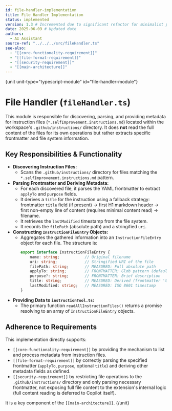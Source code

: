 ```yaml
---
id: file-handler-implementation
title: File Handler Implementation
status: implemented
version: 1.3 # Incremented due to significant refactor for minimalist pivot
date: 2025-06-09 # Updated date
authors:
  - AI Assistant
source-ref: "../../../src/fileHandler.ts"
see-also:
  - "[[core-functionality-requirement]]"
  - "[[file-format-requirement]]"
  - "[[security-requirement]]"
  - "[[main-architecture]]"
---
```

{unit unit-type="typescript-module" id="file-handler-module"}

# File Handler (`fileHandler.ts`)

This module is responsible for discovering, parsing, and providing metadata for instruction files (`*.selfImprovement.instructions.md`) located within the workspace's `.github/instructions/` directory. It does **not** read the full content of the files for its own operations but rather extracts specific frontmatter and file system information.

## Key Responsibilities & Functionality

*   **Discovering Instruction Files:**
    *   Scans the `.github/instructions/` directory for files matching the `*.selfImprovement.instructions.md` pattern.
*   **Parsing Frontmatter and Deriving Metadata:**
    *   For each discovered file, it parses the YAML frontmatter to extract `applyTo` and `purpose` fields.
    *   It derives a `title` for the instruction using a fallback strategy: frontmatter `title` field (if present) -> first H1 markdown header -> first non-empty line of content (requires minimal content read) -> filename.
    *   It retrieves the `lastModified` timestamp from the file system.
    *   It records the `filePath` (absolute path) and a stringified `uri`.
*   **Constructing `InstructionFileEntry` Objects:**
    *   Aggregates the gathered information into an `InstructionFileEntry` object for each file. The structure is:
        ```typescript
        export interface InstructionFileEntry {
            name: string;           // Original filename
            uri: string;            // Stringified URI of the file
            filePath: string;       // MEASURED: Full absolute path
            applyTo: string;        // FRONTMATTER: Glob pattern (defaults to '**/*')
            purpose?: string;       // FRONTMATTER: Brief description
            title: string;          // MEASURED: Derived (frontmatter 'title' -> 1st H1 -> 1st content line -> filename)
            lastModified: string;   // MEASURED: ISO 8601 timestamp
        }
        ```
*   **Providing Data to `instructionTool.ts`:**
    *   The primary function `readAllInstructionFiles()` returns a promise resolving to an array of `InstructionFileEntry` objects.

## Adherence to Requirements

This implementation directly supports:
*   `[[core-functionality-requirement]]` by providing the mechanism to list and process metadata from instruction files.
*   `[[file-format-requirement]]` by correctly parsing the specified frontmatter (`applyTo`, `purpose`, optional `title`) and deriving other metadata fields as defined.
*   `[[security-requirement]]` by restricting file operations to the `.github/instructions/` directory and only parsing necessary frontmatter, not exposing full file content to the extension's internal logic (full content reading is deferred to Copilot itself).

It is a key component of the `[[main-architecture]]`.
{/unit}